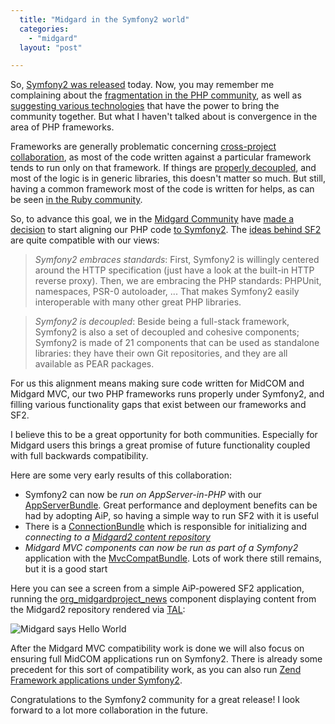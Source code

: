 ```yaml
---
  title: "Midgard in the Symfony2 world"
  categories: 
    - "midgard"
  layout: "post"

---
```

So, [Symfony2 was released](http://symfony.com/blog/symfony-2-0) today. Now, you may remember me complaining about the [fragmentation in the PHP community](http://bergie.iki.fi/blog/php-finally_getting_an_ecosystem/), as well as [suggesting various technologies](http://bergie.iki.fi/blog/my_secret_agenda_for_php_content_management_systems/) that have the power to bring the community together. But what I haven't talked about is convergence in the area of PHP frameworks.

Frameworks are generally problematic concerning [cross-project collaboration](http://bergie.iki.fi/blog/on_cross-project_collaboration/), as most of the code written against a particular framework tends to run only on that framework. If things are [properly decoupled](http://bergie.iki.fi/blog/decoupling_content_management/), and most of the logic is in generic libraries, this doesn't matter so much. But still, having a common framework most of the code is written for helps, as can be seen [in the Ruby community](http://rubyonrails.org/).

So, to advance this goal, we in the [Midgard Community](http://www.midgard-project.org/) have [made a decision](http://lists.midgard-project.org/pipermail/dev/2011-July/003022.html) to start aligning our PHP code [to Symfony2](http://lists.midgard-project.org/pipermail/dev/2011-July/003016.html). The [ideas behind SF2](http://symfony.com/blog/symfony-2-0) are quite compatible with our views:

> _Symfony2 embraces standards_: First, Symfony2 is willingly centered around the HTTP specification (just have a look at the built-in HTTP reverse proxy). Then, we are embracing the PHP standards: PHPUnit, namespaces, PSR-0 autoloader, ... That makes Symfony2 easily interoperable with many other great PHP libraries.

> _Symfony2 is decoupled_: Beside being a full-stack framework, Symfony2 is also a set of decoupled and cohesive components; Symfony2 is made of 21 components that can be used as standalone libraries: they have their own Git repositories, and they are all available as PEAR packages.

For us this alignment means making sure code written for MidCOM and Midgard MVC, our two PHP frameworks runs properly under Symfony2, and filling various functionality gaps that exist between our frameworks and SF2.

I believe this to be a great opportunity for both communities. Especially for Midgard users this brings a great promise of future functionality coupled with full backwards compatibility.

Here are some very early results of this collaboration:

* Symfony2 can now be *run on AppServer-in-PHP* with our [AppServerBundle](https://github.com/bergie/MidgardAppServerBundle). Great performance and deployment benefits can be had by adopting AiP, so having a simple way to run SF2 with it is useful
* There is a [ConnectionBundle](https://github.com/bergie/MidgardConnectionBundle) which is responsible for initializing and *connecting to a [Midgard2 content repository](http://www.midgard-project.org/midgard2/)*
* *Midgard MVC components can now be run as part of a Symfony2* application with the [MvcCompatBundle](https://github.com/bergie/MidgardMvcCompatBundle). Lots of work there still remains, but it is a good start

Here you can see a screen from a simple AiP-powered SF2 application, running the [org_midgardproject_news](https://github.com/bergie/org_midgardproject_news) component displaying content from the Midgard2 repository rendered via [TAL](http://phptal.org/):

![Midgard says Hello World](http://static.qaiku.com/e2b/919/62b/e2b91962b92e11e0a362916cb7aa58f358f3.jpg)

After the Midgard MVC compatibility work is done we will also focus on ensuring full MidCOM applications run on Symfony2. There is already some precedent for this sort of compatibility work, as you can also run [Zend Framework applications under Symfony2](https://github.com/beberlei/WhitewashingZFMvcCompatBundle).

Congratulations to the Symfony2 community for a great release! I look forward to a lot more collaboration in the future.